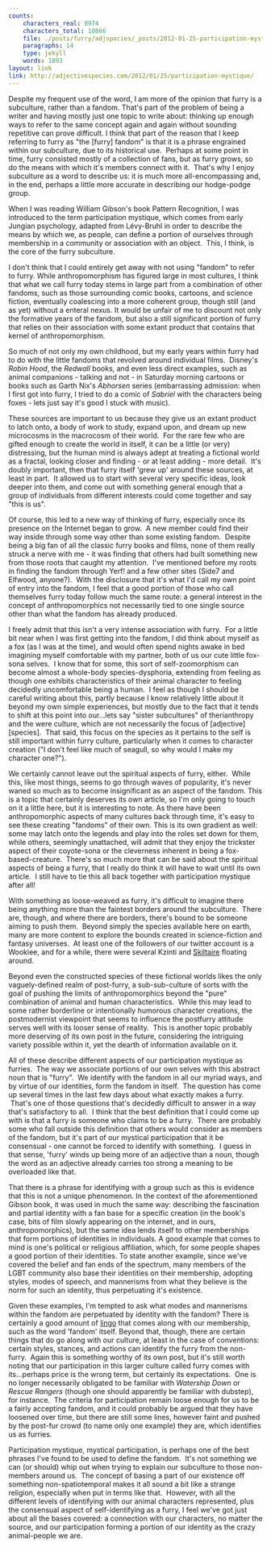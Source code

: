 ```yaml
---
counts:
    characters_real: 8974
    characters_total: 10866
    file: ./posts/furry/adjspecies/_posts/2012-01-25-participation-mystique.markdown
    paragraphs: 14
    type: jekyll
    words: 1893
layout: link
link: http://adjectivespecies.com/2012/01/25/participation-mystique/
---
```


Despite my frequent use of the word, I am more of the opinion that furry is a
subculture, rather than a fandom. That's part of the problem of being a writer
and having mostly just one topic to write about: thinking up enough ways to
refer to the same concept again and again without sounding repetitive can prove
difficult. I think that part of the reason that I keep referring to furry as
"the \[furry\] fandom" is that it is a phrase engrained within our subculture,
due to its historical use.  Perhaps at some point in time, furry consisted
mostly of a collection of fans, but as furry grows, so do the means with which
it's members connect with it.  That's why I enjoy subculture as a word to
describe us: it is much more all-encompassing and, in the end, perhaps a little
more accurate in describing our hodge-podge group.

When I was reading William Gibson's book Pattern Recognition, I was introduced
to the term participation mystique, which comes from early Jungian psychology,
adapted from Lévy-Bruhl in order to describe the means by which we, as people,
can define a portion of ourselves through membership in a community or
association with an object.  This, I think, is the core of the furry
subculture.<!--more-->

I don't think that I could entirely get away with not using "fandom" to refer
to furry. While anthropomorphism has figured large in most cultures, I think
that what we call furry today stems in large part from a combination of other
fandoms, such as those surrounding comic books, cartoons, and science fiction,
eventually coalescing into a more coherent group, though still (and as yet)
without a enteral nexus. It would be unfair of me to discount not only the
formative years of the fandom, but also a still significant portion of furry
that relies on their association with some extant product that contains that
kernel of anthropomorphism.

So much of not only my own childhood, but my early years within furry had to do
with the little fandoms that revolved around individual films.  Disney's
*Robin Hood*, the *Redwall* books, and even less direct examples,
such as animal companions - talking and not - in Saturday morning cartoons or
books such as Garth Nix's *Abhorsen* series (embarrassing admission:
when I first got into furry, I tried to do a comic of *Sabriel* with the
characters being foxes - lets just say it's good I stuck with music).

These sources are important to us because they give us an extant product to
latch onto, a body of work to study, expand upon, and dream up new microcosms
in the macrocosm of their world.  For the rare few who are gifted enough to
create the world in itself, it can be a little (or very) distressing, but the
human mind is always adept at treating a fictional world as a fractal, looking
closer and finding - or at least adding - more detail.  It's doubly important,
then that furry itself 'grew up' around these sources, at least in part.  It
allowed us to start with several very specific ideas, look deeper into them,
and come out with something general enough that a group of individuals from
different interests could come together and say "this is us".

Of course, this led to a new way of thinking of furry, especially once its
presence on the Internet began to grow.  A new member could find their way
inside through some way other than some existing fandom.  Despite being a big
fan of all the classic furry books and films, none of them really struck a
nerve with me - it was finding that others had built something new from those
roots that caught my attention.  I've mentioned before my roots in finding the
fandom through Yerf! and a few other sites (Side7 and Elfwood, anyone?).  With
the disclosure that it's what I'd call my own point of entry into the fandom, I
feel that a good portion of those who call themselves furry today follow much
the same route: a general interest in the concept of anthropomorphics not
necessarily tied to one single source other than what the fandom has already
produced.

I freely admit that this isn't a very intense association with furry.  For a
little bit near when I was first getting into the fandom, I did think about
myself as a fox (as I was at the time), and would often spend nights awake in
bed imagining myself comfortable with my partner, both of us our cute little
fox-sona selves.  I know that for some, this sort of self-zoomorphism can
become almost a whole-body species-dysphoria, extending from feeling as though
one exhibits characteristics of their animal character to feeling decidedly
uncomfortable being a human.  I feel as though I should be careful writing
about this, partly because I know relatively little about it beyond my own
simple experiences, but mostly due to the fact that it tends to shift at this
point into our...lets say "sister subcultures" of therianthropy and the were
culture, which are not necessarily the focus of \[adjective\]\[species\].  That
said, this focus on the species as it pertains to the self is still important
within furry culture, particularly when it comes to character creation ("I
don't feel like much of seagull, so why would I make my character one?").

We certainly cannot leave out the spiritual aspects of furry, either.  While
this, like most things, seems to go through waves of popularity, it's never
waned so much as to become insignificant as an aspect of the fandom. This is a
topic that certainly deserves its own article, so I'm only going to touch on it
a little here, but it is interesting to note. As there have been
anthropomorphic aspects of many cultures back through time, it's easy to see
these creating "fandoms" of their own. This is its own gradient as well: some
may latch onto the legends and play into the roles set down for them, while
others, seemingly unattached, will admit that they enjoy the trickster aspect
of their coyote-sona or the cleverness inherent in being a fox-based-creature.
 There's so much more that can be said about the spiritual aspects of being a
furry, that I really do think it will have to wait until its own article.  I
still have to tie this all back together with participation mystique after all!

With something as loose-weaved as furry, it's difficult to imagine there being
anything more than the faintest borders around the subculture.  There are,
though, and where there are borders, there's bound to be someone aiming to push
them.  Beyond simply the species available here on earth, many are more content
to explore the bounds created in science-fiction and fantasy universes.  At
least one of the followers of our twitter account is a Wookiee, and for a
while, there were several Kzinti and [Skiltaire](http://skiltaire.net) floating
around.

Beyond even the constructed species of these fictional worlds likes the only
vaguely-defined realm of post-furry, a sub-sub-culture of sorts with the goal
of pushing the limits of anthropomorphics beyond the "pure" combination of
animal and human characteristics.  While this may lead to some rather
borderline or intentionally humorous character creations, the postmodernist
viewpoint that seems to influence the postfurry attitude serves well with its
looser sense of reality.  This is another topic probably more deserving of its
own post in the future, considering the intriguing variety possible within it,
yet the dearth of information available on it.

All of these describe different aspects of our participation mystique as
furries.  The way we associate portions of our own selves with this abstract
noun that is "furry".  We identify with the fandom in all our myriad ways, and
by virtue of our identities, form the fandom in itself.  The question has come
up several times in the last few days about what exactly makes a furry.  That's
one of those questions that's decidedly difficult to answer in a way that's
satisfactory to all.  I think that the best definition that I could come up
with is that a furry is someone who claims to be a furry.  There are probably
some who fall outside this definition that others would consider as members of
the fandom, but it's part of our mystical participation that it be consensual -
one cannot be forced to identify with something.  I guess in that sense,
'furry' winds up being more of an adjective than a noun, though the word as an
adjective already carries too strong a meaning to be overloaded like that.

That there is a phrase for identifying with a group such as this is evidence
that this is not a unique phenomenon. In the context of the aforementioned
Gibson book, it was used in much the same way: describing the fascination and
partial identity with a fan base for a specific creation (in the book's case,
bits of film slowly appearing on the internet, and in ours, anthropomorphics),
but the same idea lends itself to other memberships that form portions of
identities in individuals. A good example that comes to mind is one's political
or religious affiliation, which, for some people shapes a good portion of their
identities. To state another example, since we've covered the belief and fan
ends of the spectrum, many members of the LGBT community also base their
identities on their membership, adopting styles, modes of speech, and
mannerisms from what they believe is the norm for such an identity, thus
perpetuating it's existence.

Given these examples, I'm tempted to ask what modes and mannerisms within the
fandom are perpetuated by identity with the fandom? There is certainly a good
amount of [lingo](http://en.wikifur.com/wiki/Category:Furspeech_terms) that
comes along with our membership, such as the word 'fandom' itself. Beyond that,
though, there are certain things that do go along with our culture, at least in
the case of conventions: certain styles, stances, and actions can identify the
furry from the non-furry.  Again this is something worthy of its own post, but
it's still worth noting that our participation in this larger culture called
furry comes with its...perhaps price is the wrong term, but certainly its
expectations.  One is no longer necessarily obligated to be familiar with
*Watership Down* or *Rescue Rangers* (though one should apparently be familiar
with dubstep), for instance.  The criteria for participation remain loose enough
for us to be a fairly accepting fandom, and it could probably be argued that
they have loosened over time, but there are still some lines, however faint and
pushed by the post-fur crowd (to name only one example) they are, which
identifies us as furries.

Participation mystique, mystical participation, is perhaps one of the best
phrases I've found to be used to define the fandom.  It's not something we can
(or should) whip out when trying to explain our subculture to those non-members
around us.  The concept of basing a part of our existence off something
non-spatiotemporal makes it all sound a bit like a strange religion, especially
when put in terms like that.  However, with all the different levels of
identifying with our animal characters represented, plus the consensual aspect
of self-identifying as a furry, I feel we've got just about all the bases
covered: a connection with our characters, no matter the source, and our
participation forming a portion of our identity as the crazy animal-people we
are.
